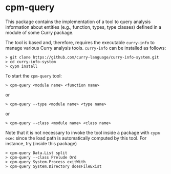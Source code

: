 cpm-query
=========

This package contains the implementation of a tool to query
analysis information about entities (e.g., function, types, type classes)
defined in a module of some Curry package.

The tool is based and, therefore, requires the executable `curry-info`
to manage various Curry analysis tools.
`curry-info` can be installed as follows:

    > git clone https://github.com/curry-language/curry-info-system.git
    > cd curry-info-system
    > cypm install

To start the `cpm-query` tool:

    > cpm-query <module name> <function name>

or

    > cpm-query --type <module name> <type name>

or

    > cpm-query --class <module name> <class name>

Note that it is not necessary to invoke the tool inside a package
with `cypm exec` since the load path is automatically computed by this tool.
For instance, try (inside this package)

    > cpm-query Data.List split
    > cpm-query --class Prelude Ord
    > cpm-query System.Process exitWith
    > cpm-query System.Directory doesFileExist

